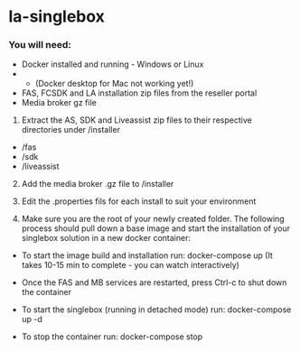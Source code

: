 # la-singlebox

### You will need:
- Docker installed and running - Windows or Linux
- - (Docker desktop for Mac not working yet!)
- FAS, FCSDK and LA installation zip files from the reseller portal
- Media broker gz file

1. Extract the AS, SDK and Liveassist zip files to their respective directories under /installer
- /fas
- /sdk
- /liveassist

2. Add the media broker .gz file to /installer

3. Edit the .properties fils for each install to suit your environment

4. Make sure you are the root of your newly created folder. The following process should pull down a base image and start the installation of your singlebox solution in a new docker container:
- To start the image build and installation run: 
		docker-compose up (It takes 10-15 min to complete - you can watch interactively)
		
- Once the FAS and MB services are restarted, press Ctrl-c to shut down the container
	
- To start the singlebox (running in detached mode) run:
		docker-compose up -d
		
- To stop the container run:
    docker-compose stop
